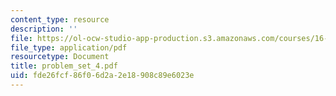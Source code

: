 ```yaml
---
content_type: resource
description: ''
file: https://ol-ocw-studio-app-production.s3.amazonaws.com/courses/16-13-aerodynamics-of-viscous-fluids-fall-2003/fde26fcf86f06d2a2e18908c89e6023e_problem_set_4.pdf
file_type: application/pdf
resourcetype: Document
title: problem_set_4.pdf
uid: fde26fcf-86f0-6d2a-2e18-908c89e6023e
---
```

